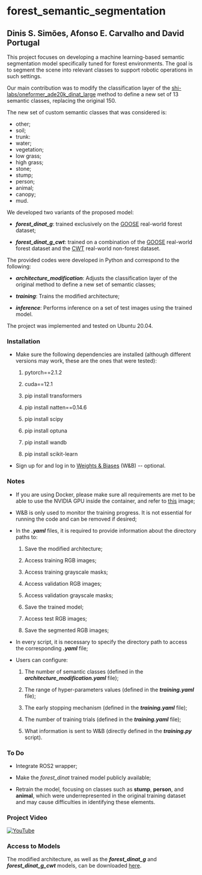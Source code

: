 



# forest_semantic_segmentation



## Dinis S. Simões, Afonso E. Carvalho and David Portugal



This project focuses on developing a machine learning-based semantic segmentation model specifically tuned for forest environments. The goal is to segment the scene into relevant classes to support robotic operations in such settings.



Our main contribution was to modify the classification layer of the [shi-labs/oneformer_ade20k_dinat_large](https://huggingface.co/shi-labs/oneformer_ade20k_dinat_large) method to define a new set of 13 semantic classes, replacing the original 150.



The new set of custom semantic classes that was considered is:

- other;
- soil;
- trunk:
- water;
- vegetation;
- low grass;
- high grass;
- stone;
- stump;
- person;
- animal;
- canopy;
- mud.



We developed two variants of the proposed model:

- ***forest_dinat_g***: trained exclusively on the [GOOSE](https://goose-dataset.de/) real-world forest dataset;

- ***forest_dinat_g_cwt***: trained on a combination of the [GOOSE](https://goose-dataset.de/) real-world forest dataset and the [CWT](https://gamma.umd.edu/tns/) real-world non-forest dataset.





The provided codes were developed in Python and correspond to the following:



- ***architecture_modification***: Adjusts the classification layer of the original method to define a new set of semantic classes;



- ***training***: Trains the modified architecture;



- ***inference***: Performs inference on a set of test images using the trained model.



The project was implemented and tested on Ubuntu 20.04.





### **Installation**





- Make sure the following dependencies are installed (although different versions may work, these are the ones that were tested):



    1. pytorch==2.1.2  

    2. cuda==12.1  

    3. pip install transformers  

    4. pip install natten==0.14.6  

    5. pip install scipy  

    6. pip install optuna  

    7. pip install wandb  

    8. pip install scikit-learn 



- Sign up for and log in to [Weights & Biases](https://wandb.ai) (W&B) -- optional.



### **Notes**



- If you are using Docker, please make sure all requirements are met to be able to use the NVIDIA GPU inside the container, and refer to [this](https://hub.docker.com/layers/pytorch/pytorch/2.1.2-cuda12.1-cudnn8-devel/images/sha256:a5de097b482f5927baf2322f4419f11044bfe4f08c7b7593dbaff8e41d03a204) image;



- W&B is only used to monitor the training progress. It is not essential for running the code and can be removed if desired;



- In the ***.yaml*** files, it is required to provide information about the directory paths to:


    1. Save the modified architecture;

    2. Access training RGB images;

    3. Access training grayscale masks;

    4. Access validation RGB images;

    5. Access validation grayscale masks;

    6. Save the trained model;

    7. Access test RGB images;

    8. Save the segmented RGB images;




- In every script, it is necessary to specify the directory path to access the corresponding ***.yaml*** file;


- Users can configure:



    1. The number of semantic classes (defined in the ***architecture_modification.yaml*** file);

    2. The range of hyper-parameters values (defined in the ***training.yaml*** file);

    3. The early stopping mechanism (defined in the ***training.yaml*** file);

    4. The number of training trials (defined in the ***training.yaml*** file);

    5. What information is sent to W&B (directly defined in the ***training.py*** script).



### **To Do**

- Integrate ROS2 wrapper;

- Make the *forest_dinat* trained model publicly available;

- Retrain the model, focusing on classes such as **stump**, **person**, and **animal**, which were underrepresented in the original training dataset and may cause difficulties in identifying these elements.



### **Project Video**

[![YouTube](http://i.ytimg.com/vi/IFs4Nn2fgKE/hqdefault.jpg)](https://www.youtube.com/watch?v=IFs4Nn2fgKE)



### **Access to Models**

The modified architecture, as well as the ***forest_dinat_g*** and ***forest_dinat_g_cwt*** models, can be downloaded [here](https://drive.google.com/drive/folders/1YSDCQNTqj44fIiFqyNlAtjZ15Ewtp75q?usp=drive_link).

